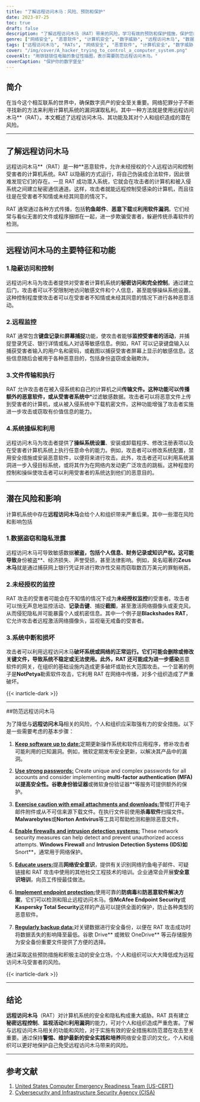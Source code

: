 ```yaml
---
title: "了解远程访问木马：风险、预防和保护"
date: 2023-07-25
toc: true
draft: false
description: "了解远程访问木马（RAT）带来的风险，学习有效的预防和保护措施，保护您的计算机系统和数据安全。"
genre: ["网络安全", "恶意软件", "计算机安全", "数字威胁", "远程访问木马", "数据保护", "隐私权", "网络犯罪", "网络安全", "信息安全"]
tags: ["远程访问木马", "RATs", "网络安全", "恶意软件", "计算机安全", "数字威胁", "数据保护", "隐私泄露", "非法监视", "系统中断", "身份盗窃", "金融欺诈", "网络安全意识", "网络安全", "信息安全", "软件漏洞", "钓鱼电子邮件", "数据盗窃", "系统操纵", "遥控器", "网络安全措施", "端点保护", "强密码", "防火墙", "入侵检测", "数据备份", "数据安全", "网络威胁", "数字安全", "网络防御"]
cover: "/img/cover/A_hacker_trying_to_control_a_computer_system.png"
coverAlt: "用铁链锁住电脑的象征性插图，表示需要防范远程访问木马。"
coverCaption: "保护你的数字堡垒"
---
```


## 简介

在当今这个相互联系的世界中，确保数字资产的安全至关重要。网络犯罪分子不断寻找新的方法来利用计算机系统的漏洞谋取私利。其中一种方法就是使用远程访问木马**（RAT）。本文概述了远程访问木马、其功能及其对个人和组织造成的潜在风险。

______

## 了解远程访问木马

远程访问木马**（RAT）是一种**恶意软件，允许未经授权的个人远程访问和控制受害者的计算机系统。RAT 以隐蔽的方式运行，将自己伪装成合法软件，因此很难发现它们的存在。一旦 RAT 成功潜入系统，它就会在攻击者的计算机和被入侵系统之间建立秘密通信通道。这样，攻击者就能远程控制受感染的计算机，而且往往是在受害者不知情或未经其同意的情况下。

RAT 通常通过各种方式传播，包括**钓鱼邮件**、**恶意下载**或**利用软件漏洞**。它们经常与看似无害的文件或程序捆绑在一起，进一步欺骗受害者，躲避传统杀毒软件的检测。

______

## 远程访问木马的主要特征和功能

### 1.隐蔽访问和控制

远程访问木马为攻击者提供对受害者计算机系统的**秘密访问和完全控制**。通过建立后门，攻击者可以不受限制地访问敏感文件和个人信息，甚至能够操纵系统设置。这种控制程度使攻击者可以在受害者不知情或未经其同意的情况下进行各种恶意活动。

### 2.远程监控

RAT 通常包含**键盘记录**和**屏幕捕捉**功能，使攻击者能够**监控受害者的活动**，并捕捉登录凭证、银行详情或私人对话等敏感信息。例如，RAT 可以记录键盘输入以捕获受害者输入的用户名和密码，或截图以捕获受害者屏幕上显示的敏感信息。这些信息随后会被用于各种恶意目的，包括身份盗窃或金融欺诈。

### 3.文件传输和执行

RAT 允许攻击者在被入侵系统和自己的计算机之间**传输文件。这种功能可以传播额外的恶意软件，或从受害者系统中***过滤敏感数据。攻击者可以将恶意文件上传到受害者的计算机，或从被入侵系统中下载机密文件。这种功能增强了攻击者实施进一步攻击或窃取有价值信息的能力。

### 4.系统操纵和利用

远程访问木马为攻击者提供了**操纵系统设置**、安装或卸载程序、修改注册表项以及在受害者计算机系统上执行任意命令的能力。例如，攻击者可以修改系统配置，禁用安全措施或安装恶意软件，以便将来进行攻击。此外，攻击者还可以利用系统漏洞进一步入侵目标系统，或将其作为在网络内发动更广泛攻击的跳板。这种程度的控制和操纵使攻击者可以利用受害者的系统达到他们的恶意目的。

______

## 潜在风险和影响

计算机系统中存在**远程访问木马**会给个人和组织带来严重后果。其中一些潜在风险和影响包括

### 1.数据盗窃和隐私泄露

远程访问木马可导致敏感数据**被盗，包括个人信息、财务记录或知识产权。这可能导致**身份被盗**、经济损失、声誉受损，甚至法律影响。例如，臭名昭著的**Zeus木马**就是通过捕获网上银行凭证并进行欺诈性交易而窃取数百万美元的罪魁祸首。

### 2.未经授权的监控

RAT 攻击的受害者可能会在不知情的情况下成为**未经授权监控**的受害者。攻击者可以悄无声息地监控活动、**记录击键**、捕捉**截图**，甚至激活网络摄像头或麦克风，从而侵犯隐私并可能暴露个人或机密信息。其中一个例子是**Blackshades RAT**，它允许攻击者远程激活网络摄像头，监视毫无戒备的受害者。

### 3.系统中断和损坏

攻击者可以利用远程访问木马**破坏系统或网络的正常运行。它们可能会删除或修改关键文件，导致系统不稳定或无法使用。此外，RAT 还可能成为进一步感染**恶意软件的网关，在组织的基础设施内造成更多破坏或助长大范围攻击。一个显著的例子是**NotPetya**勒索软件攻击，它利用 RAT 在网络中传播，对多个组织造成了严重破坏。

{{< inarticle-dark >}}
______

##防范远程访问木马

为了降低与**远程访问木马**相关的风险，个人和组织应采取强有力的安全措施。以下是一些需要考虑的基本步骤：

1. [**Keep software up to date:**](https://simeononsecurity.com/articles/why-you-should-be-using-chocolatey-for-windows-package-management/)定期更新操作系统和软件应用程序，修补攻击者可能利用的已知漏洞。例如，微软定期发布安全更新，以解决其产品中的漏洞。

2. [**Use strong passwords:**](https://simeononsecurity.com/articles/how-to-create-strong-passwords/) Create unique and complex passwords for all accounts and consider implementing **multi-factor authentication (MFA)以提高安全性。谷歌身份验证器**或微软身份验证器**等服务可提供额外的保护。

3. [**Exercise caution with email attachments and downloads:**](https://simeononsecurity.com/articles/how-to-identify-phishing/)警惕打开电子邮件附件或从不可信来源下载文件。在执行文件前使用**杀毒软件**扫描文件。**Malwarebytes**或**Norton Antivirus**等工具可帮助检测和删除恶意文件。

4. [**Enable firewalls and intrusion detection systems:**](https://simeononsecurity.com/articles/seven-essential-network-security-measures-to-protect-your-business/) These network security measures can help detect and prevent unauthorized access attempts. **Windows Firewall** and **Intrusion Detection Systems (IDS)如**Snort**，通常用于网络保护。

5. [**Educate users:**](https://simeononsecurity.com/cyber-security-career-playbook/managing-a-cyber-security-team/how-to-build-a-security-training-and-awareness-program/)提高**网络安全意识**，提供有关识别网络钓鱼电子邮件、可疑链接和 RAT 攻击中使用的其他社交工程技术的培训。企业通常会开展**安全意识培训**，向员工传授最佳做法。

6. [**Implement endpoint protection:**](https://simeononsecurity.com/recommendations/anti-virus)使用可靠的**防病毒**和**防恶意软件解决方案**，它们可以检测和阻止远程访问木马。像**McAfee Endpoint Security**或**Kaspersky Total Security**这样的产品可以提供全面的保护，防止各种类型的恶意软件。

7. [**Regularly backup data:**](https://simeononsecurity.com/articles/what-is-the-3-2-1-backup-rule-and-why-you-should-use-it/)对关键数据进行安全备份，以便在 RAT 攻击成功时将数据丢失的影响降至最低。谷歌 Drive** 或微软 OneDrive** 等云存储服务为安全备份重要文件提供了方便的选择。

通过采取这些预防措施和积极主动的安全立场，个人和组织可以大大降低成为远程访问木马受害者的风险。


{{< inarticle-dark >}}

______

## 结论

**远程访问木马**（RAT）对计算机系统的安全和隐私构成重大威胁。RAT 具有建立**秘密远程控制**、**监视活动**和**利用漏洞**的能力，可对个人和组织造成严重危害。了解与远程访问木马相关的功能和风险，对于实施有效的安全措施和防范潜在攻击至关重要。通过保持**警惕、维护最新的安全实践和培养**网络安全意识的文化，个人和组织可以更好地保护自己免受远程访问木马带来的风险。


______

## 参考文献

1. [United States Computer Emergency Readiness Team (US-CERT)](https://www.us-cert.gov/)
2. [Cybersecurity and Infrastructure Security Agency (CISA)](https://www.cisa.gov/)


